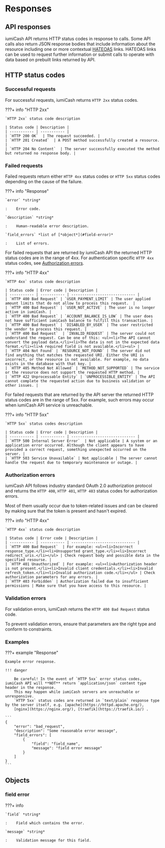 # Responses

## API responses

iumiCash API returns HTTP status codes in response to calls. Some API calls also return JSON response bodies 
that include information about the resource including one or more contextual [HATEOAS] links.
HATEOAS links can be used to request further information or submit calls to operate with data based on prebuilt links returned by API. 

## HTTP status codes

### Successful requests

For successful requests, iumiCash returns `HTTP 2xx` status codes.

???+ info "HTTP 2xx"
    
    `HTTP 2xx` status code description

    | Status code | Description |
    | ----------- | ----------- |
    | `HTTP 200 OK`  | The request succeeded. |
    | `HTTP 201 Created`  | A POST method successfully created a resource. |
    | `HTTP 204 No Content`  | The server successfully executed the method but returned no response body. |


### Failed requests

Failed requests return either `HTTP 4xx` status codes or `HTTP 5xx` status codes depending on the cause of the failure.

???+ info "Response"

    `error` *string*
    
    :    Error code.

    `description` *string*
    
    :    Human-readable error description.

    `field_errors` *list of [*object*](#field-error)*
    
    :    List of errors. 


For failed requests that are returned by iumiCash API the returned HTTP status codes are in the range of 4xx. 
For authentication specific `HTTP 4xx` status codes, see [Authorization errors].
    
???+ info "HTTP 4xx"

    `HTTP 4xx` status code description
    
    | Status code | Error code | Description | 
    | ----------- | ----------- | ----------------------------- |
    | `HTTP 400 Bad Request` | `USER_PAYMENT_LIMIT` | The user applied amount limits that do not allow to process this request.  |
    | `HTTP 400 Bad Request` | `USER_NOT_ACTIVE` | The user is no longer active in iumiCash. |
    | `HTTP 400 Bad Request` | `ACCOUNT_BALANCE_IS_LOW` | The user does not have sufficient iumiCash balance to fulfill this transaction. |
    | `HTTP 400 Bad Request` | `DISABLED_BY_USER` | The user restricted the vendor to process this request. |
    | `HTTP 400 Bad Request`  | `INVALID_REQUEST` | The server could not understand the request. Can be one of this: <ul><li>The API cannot convert the payload data.</li><li>The data is not in the expected data format.</li><li>A required field is not available.</li><ul> | 
    | `HTTP 404 Not Found` | `RESOURCE_NOT_FOUND` | The server did not find anything that matches the requested URI. Either the URI is incorrect, or the resource is not available. For example, no data exists in the database with that key. |
    | `HTTP 405 Method Not Allowed` | `METHOD_NOT_SUPPORTED` | The service or the resource does not support the requested HTTP method. |
    | `HTTP 422 Unprocessable Entity` | `UNPROCESSIBLE_ENTITY` | The API cannot complete the requested action due to business validation or other issues. |

For failed requests that are returned by the API server the returned HTTP status codes are in the range of 5xx. For example, such errors may occur when iumiCash API service is unreachable.
    
???+ info "HTTP 5xx"

    `HTTP 5xx` status codes description
    
    | Status code | Error code | Description | 
    | ----------- | ----------- | ----------------------------- |
    | `HTTP 500 Internal Server Error`  | Not applicable | A system or an application error occurred. Although the client appears to have provided a correct request, something unexpected occurred on the server. | 
    | `HTTP 503 Service Unavailable` | Not applicable | The server cannot handle the request due to temporary maintenance or outage. |
    


### Authorization errors

iumiCash API follows industry standard OAuth 2.0 authorization protocol and returns the 
`HTTP 400`, `HTTP 401`, `HTTP 403` status codes for authorization errors. 

Most of them usually occur due to token-related issues and can be cleared by making sure 
that the token is present and hasn't expired.

???+ info "HTTP 4xx"

    `HTTP 4xx` status code description
    
    | Status code | Error code | Description | 
    | ----------- | ----------- | ----------------------------- |
    | `HTTP 400 Bad Request`  | For example: <ul><li>Incorrect response_type.</li><li>Unsupported grant_type.</li><li>Incorrect redirect_uris.</li></ul> | Check request body and possible data in the specified resourse. | 
    | `HTTP 401 Unauthorized` | For example: <ul><li>Authorization header is not present.</li><li>Invalid client credentials.</li><li>Invalid refresh_token.</li><li>Invalid authorization code.</li></ul> | Check authorization parameters for any errors. | 
    | `HTTP 403 Forbidden` | Authorization failed due to insufficient permissions | Make sure that you have access to this resource. |

### Validation errors

For validation errors, iumiCash returns the `HTTP 400 Bad Request` status code.

To prevent validation errors, ensure that parameters are the right type and conform to constraints.

### Examples

???+ example "Response"
    
    Example error response.

    !!! danger
        
        Be careful! In the event of `HTTP 5xx` error status codes, iumiCash API will **NOT** return `application/json` content type header in the response. 
        This may happen while iumiCash servers are unreachable or unresponsive. 
        `HTTP 5xx` status codes are returned in `text/plain` response type by the server itself, e.g. [apache](https://httpd.apache.org/),
        [nginx](https://nginx.org/), [traefik](https://traefik.io/) .

    ```
    {
        "error": "bad_request",
        "description": "Some reasonable error message",
        "field_errors": [
            {
                "field": "field_name",
                "message": "field error message"
            }
        ]
    }
    ```

## Objects

### field error

???+ info

    `field` *string*
    
    :    Field which contains the error.

    `message` *string*
    
    :    Validation message for this field.

    
[HATEOAS]: orders/create_order.md#hateoas
[Authorization errors]: #authorization-errors
[Validation errors]: #validation-errors
